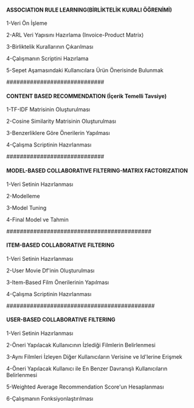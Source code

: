#### ASSOCIATION RULE LEARNING(BİRLİKTELİK KURALI ÖĞRENİMİ)

1-Veri Ön İşleme

2-ARL Veri Yapısını Hazırlama (Invoice-Product Matrix)

3-Birliktelik Kurallarının Çıkarılması

4-Çalışmanın Scriptini Hazırlama

5-Sepet Aşamasındaki Kullanıcılara Ürün Önerisinde Bulunmak

#############################
#### CONTENT BASED RECOMMENDATION (İçerik Temelli Tavsiye)

1-TF-IDF Matrisinin Oluşturulması

2-Cosine Similarity Matrisinin Oluşturulması

3-Benzerliklere Göre Önerilerin Yapılması

4-Çalışma Scriptinin Hazırlanması

#############################
#### MODEL-BASED COLLABORATIVE FILTERING-MATRIX FACTORIZATION

1-Veri Setinin Hazırlanması

2-Modelleme

3-Model Tuning

4-Final Model ve Tahmin

###########################################
#### ITEM-BASED COLLABORATIVE FILTERING

1-Veri Setinin Hazırlanması

2-User Movie Df'inin Oluşturulması

3-Item-Based Film Önerilerinin Yapılması

4-Çalışma Scriptinin Hazırlanması

############################################
#### USER-BASED COLLABORATIVE FILTERING

1-Veri Setinin Hazırlanması

2-Öneri Yapılacak Kullanıcının İzlediği Filmlerin Belirlenmesi

3-Aynı Filmleri İzleyen Diğer Kullanıcıların Verisine ve Id'lerine Erişmek

4-Öneri Yapılacak Kullanıcı ile En Benzer Davranışlı Kullanıcıların Belirlenmesi

5-Weighted Average Recommendation Score'un Hesaplanması

6-Çalışmanın Fonksiyonlaştırılması
